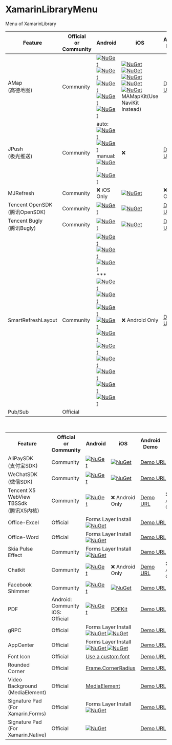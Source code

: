 # XamarinLibraryMenu
Menu of XamarinLibrary

Feature | Official <br>or<br> Community|Android | iOS | Android Demo | iOS Demo |Native Packages
---------|----------|---------|----------|----------|----------|----------
 AMap<br>(高德地图) |Community|[![NuGet](https://img.shields.io/nuget/vpre/XamarinLibrary.Xamarin.Android.Amap.Api.Navi3DMap.svg?label=Navi3DMap)](https://www.nuget.org/packages/XamarinLibrary.Xamarin.Android.Amap.Api.Navi3DMap/)<br> [![NuGet](https://img.shields.io/nuget/vpre/XamarinLibrary.Xamarin.Android.Amap.Api.3DMap.svg?label=3DMap)](https://www.nuget.org/packages/XamarinLibrary.Xamarin.Android.Amap.Api.3DMap/)<br>[![NuGet](https://img.shields.io/nuget/vpre/XamarinLibrary.Xamarin.Android.Amap.Api.Track.svg?label=Track)](https://www.nuget.org/packages/XamarinLibrary.Xamarin.Android.Amap.Api.Track/)<br>[![NuGet](https://img.shields.io/nuget/vpre/XamarinLibrary.Xamarin.Android.Amap.Api.Search.svg?label=Search)](https://www.nuget.org/packages/XamarinLibrary.Xamarin.Android.Amap.Api.Search/)<br>[![NuGet](https://img.shields.io/nuget/vpre/XamarinLibrary.Xamarin.Android.Amap.Api.Location.svg?label=Location)](https://www.nuget.org/packages/XamarinLibrary.Xamarin.Android.Amap.Api.Location)|[![NuGet](https://img.shields.io/nuget/vpre/XamarinLibrary.Xamarin.iOS.AMapFoundationKit.svg?label=AMapFoundationKit)](https://www.nuget.org/packages/XamarinLibrary.Xamarin.iOS.AMapFoundationKit/)<br>[![NuGet](https://img.shields.io/nuget/vpre/XamarinLibrary.Xamarin.iOS.AMapLocationKit.svg?label=AMapLocationKit)](https://www.nuget.org/packages/XamarinLibrary.Xamarin.iOS.AMapLocationKit/)<br>[![NuGet](https://img.shields.io/nuget/vpre/XamarinLibrary.Xamarin.iOS.AMapNaviKit.svg?label=AMapNaviKit)](https://www.nuget.org/packages/XamarinLibrary.Xamarin.iOS.AMapNaviKit/)<br>[![NuGet](https://img.shields.io/nuget/vpre/XamarinLibrary.Xamarin.iOS.AMapSearchKit.svg?label=AMapSearchKit)](https://www.nuget.org/packages/XamarinLibrary.Xamarin.iOS.AMapSearchKit/)<br>[![NuGet](https://img.shields.io/nuget/vpre/XamarinLibrary.Xamarin.iOS.AMapTrackKit.svg?label=AMapTrackKit)](https://www.nuget.org/packages/XamarinLibrary.Xamarin.iOS.AMapTrackKit/)<br>MAMapKit(Use NaviKit Instead)|[Demo URL](https://github.com/jingliancui/XamarinFormsAMapSDKSample/tree/master/Android)|[Demo URL](https://github.com/jingliancui/XamarinFormsAMapSDKSample/tree/master/iOS)|[iOS](https://lbs.amap.com/api/ios-sdk/download)<br>[Android](https://lbs.amap.com/api/android-sdk/download)|
 JPush<br>(极光推送) |Community| auto:<br>[![NuGet](https://img.shields.io/nuget/vpre/XamarinLibrary.Xamarin.Android.Jcore.svg?label=JCore)](https://www.nuget.org/packages/XamarinLibrary.Xamarin.Android.Jcore/)<br>[![NuGet](https://img.shields.io/nuget/vpre/XamarinLibrary.Xamarin.Android.Jpush.svg?label=JPush)](https://www.nuget.org/packages/XamarinLibrary.Xamarin.Android.Jpush/)<br>manual:<br>[![NuGet](https://img.shields.io/nuget/vpre/XamarinLibrary.Xamarin.Android.Manual.JCore.svg?label=JCore)](https://www.nuget.org/packages/XamarinLibrary.Xamarin.Android.Manual.JCore/)<br>[![NuGet](https://img.shields.io/nuget/vpre/XamarinLibrary.Xamarin.Android.Manual.JPush.svg?label=JPush)](https://www.nuget.org/packages/XamarinLibrary.Xamarin.Android.Manual.JPush/)| ❌ | [Demo URL](https://github.com/jingliancui/XamarinFormsJPushSample) |❌|[Android](https://docs.jiguang.cn/jpush/client/Android/android_guide/#jcenter)<br>[iOS](https://docs.jiguang.cn/jpush/client/iOS/ios_guide_new/#_4)|
 MJRefresh |Community| ❌ iOS Only |[![NuGet](https://img.shields.io/nuget/vpre/XamarinLibrary.Xamarin.iOS.MJRefresh.svg?label=MJRefresh)](https://www.nuget.org/packages/XamarinLibrary.Xamarin.iOS.MJRefresh/)|❌ iOS Only  |[Demo URL](https://github.com/jingliancui/XamarinFormsMJRefreshSample)|[URL](https://github.com/CoderMJLee/MJRefresh#How_to_use_MJRefresh)|
 Tencent OpenSDK<br>(腾讯OpenSDK)|Community|[![NuGet](https://img.shields.io/nuget/vpre/XamarinLibrary.Xamarin.Android.Tencent.OpenSDK.svg?label=OpenSDK)](https://www.nuget.org/packages/XamarinLibrary.Xamarin.Android.Tencent.OpenSDK/)|[![NuGet](https://img.shields.io/nuget/vpre/XamarinLibrary.Xamarin.iOS.Tencent.OpenAPI.svg?label=OpenAPI)](https://www.nuget.org/packages/XamarinLibrary.Xamarin.iOS.Tencent.OpenAPI/)|[Demo URL](https://github.com/jingliancui/XamarinFormsTencentOpenSDKSample)|[Demo URL](https://github.com/jingliancui/XamarinFormsTencentOpenSDKSample)|[URL](https://wiki.open.qq.com/wiki/mobile/SDK下载)|
 Tencent Bugly<br>(腾讯Bugly)|Community|[![NuGet](https://img.shields.io/nuget/vpre/XamarinLibrary.Xamarin.Android.Tencent.Bugly.svg?label=Bugly)](https://www.nuget.org/packages/XamarinLibrary.Xamarin.Android.Tencent.Bugly/)|[![NuGet](https://img.shields.io/nuget/vpre/XamarinLibrary.Xamarin.iOS.Tencent.Bugly.svg?label=Bugly)](https://www.nuget.org/packages/XamarinLibrary.Xamarin.iOS.Tencent.Bugly/)|[Demo URL](https://github.com/jingliancui/XamarinFormsTencentBuglySample)|[Demo URL](https://github.com/jingliancui/XamarinFormsTencentBuglySample)|[URL](https://bugly.qq.com/v2/downloads)|
 SmartRefreshLayout|Community|[![NuGet](https://img.shields.io/nuget/vpre/XamarinLibrary.Xamarin.Android.Smartrefresh.SmartRefreshLayout.svg?label=SmartRefreshLayout)](https://www.nuget.org/packages/XamarinLibrary.Xamarin.Android.Smartrefresh.SmartRefreshLayout/)<br>[![NuGet](https://img.shields.io/nuget/vpre/XamarinLibrary.Xamarin.Android.Smartrefresh.SmartRefreshHeader.svg?label=SmartRefreshHeader)](https://www.nuget.org/packages/XamarinLibrary.Xamarin.Android.Smartrefresh.SmartRefreshHeader/)<br>[![NuGet](https://img.shields.io/nuget/vpre/XamarinLibrary.Xamarin.Android.SmartRefresh.SmartRefreshHorizontal.svg?label=SmartRefreshHorizontal)](https://www.nuget.org/packages/XamarinLibrary.Xamarin.Android.SmartRefresh.SmartRefreshHorizontal/)<br>***<br>[![NuGet](https://img.shields.io/nuget/vpre/XamarinLibrary.Xamarin.Android.Smart.RefreshLayoutKernel.svg?label=RefreshLayoutKernel)](https://www.nuget.org/packages/XamarinLibrary.Xamarin.Android.Smart.RefreshLayoutKernel/2.0.0-alpha1)<br>[![NuGet](https://img.shields.io/nuget/vpre/XamarinLibrary.Xamarin.Android.Smart.RefreshHeaderTwoLevel.svg?label=RefreshHeaderTwoLevel)](https://www.nuget.org/packages/XamarinLibrary.Xamarin.Android.Smart.RefreshHeaderTwoLevel/2.0.0-alpha1)<br>[![NuGet](https://img.shields.io/nuget/vpre/XamarinLibrary.Xamarin.Android.Smart.RefreshHeaderRadar.svg?label=RefreshHeaderRadar)](https://www.nuget.org/packages/XamarinLibrary.Xamarin.Android.Smart.RefreshHeaderRadar/2.0.0-alpha1)<br>[![NuGet](https://img.shields.io/nuget/vpre/XamarinLibrary.Xamarin.Android.Smart.RefreshHeaderMaterial.svg?label=RefreshHeaderMaterial)](https://www.nuget.org/packages/XamarinLibrary.Xamarin.Android.Smart.RefreshHeaderMaterial/2.0.0-alpha1)<br>[![NuGet](https://img.shields.io/nuget/vpre/XamarinLibrary.Xamarin.Android.Smart.RefreshHeaderFalsify.svg?label=RefreshHeaderFalsify)](https://www.nuget.org/packages/XamarinLibrary.Xamarin.Android.Smart.RefreshHeaderFalsify/2.0.0-alpha1)<br>[![NuGet](https://img.shields.io/nuget/vpre/XamarinLibrary.Xamarin.Android.Smart.RefreshHeaderClassics.svg?label=RefreshHeaderClassics)](https://www.nuget.org/packages/XamarinLibrary.Xamarin.Android.Smart.RefreshHeaderClassics/2.0.0-alpha1)<br>[![NuGet](https://img.shields.io/nuget/vpre/XamarinLibrary.Xamarin.Android.Smart.RefreshFooterClassics.svg?label=RefreshFooterClassics)](https://www.nuget.org/packages/XamarinLibrary.Xamarin.Android.Smart.RefreshFooterClassics/2.0.0-alpha1)<br>[![NuGet](https://img.shields.io/nuget/vpre/XamarinLibrary.Xamarin.Android.Smart.RefreshFooterBall.svg?label=RefreshFooterBall)](https://www.nuget.org/packages/XamarinLibrary.Xamarin.Android.Smart.RefreshFooterBall/2.0.0-alpha1)<br>[![NuGet](https://img.shields.io/nuget/vpre/XamarinLibrary.Xamarin.Android.Smart.RefreshDrawablePath.svg?label=RefreshDrawablePath)](https://www.nuget.org/packages/XamarinLibrary.Xamarin.Android.Smart.RefreshDrawablePath/2.0.0-alpha1)<br>[![NuGet](https://img.shields.io/nuget/vpre/XamarinLibrary.Xamarin.Android.Smart.RefreshDrawablePaint.svg?label=RefreshDrawablePaint)](https://www.nuget.org/packages/XamarinLibrary.Xamarin.Android.Smart.RefreshDrawablePaint/2.0.0-alpha1)|❌ Android Only|[Demo URL](https://github.com/jingliancui/XamarinFormsSmartRefreshLayoutSample)|❌ Android Only|[URL](https://github.com/scwang90/SmartRefreshLayout#1在-buildgradle-中添加依赖)|
Pub/Sub|Official|||

<br>

<esacpe>

<table>
    <!--标题-->
    <tr>
      <th>Feature</th>
      <th>Official <br>or<br> Community</th>
      <th>Android </th>
      <th>iOS</th>
      <th>Android Demo</th>
      <th>iOS Demo</th>
      <th>Native Packages</th>
    </tr>
    <!--支付宝SDK AlipaySDK-->
    <tr>
        <td>AliPaySDK<br>(支付宝SDK)</td>
        <td>Community</td>
        <td>
            <a href="https://www.nuget.org/packages/XamarinLibrary.Xamarin.Android.AlipaySDK/">
                <img alt="NuGet" src="https://img.shields.io/nuget/vpre/XamarinLibrary.Xamarin.Android.AlipaySDK.svg?label=AliPaySDK"/>
            </a>
        </td>
        <td>
            <a href="https://www.nuget.org/packages/XamarinLibrary.Xamarin.iOS.AlipaySDK/">
                <img alt="NuGet" src="https://img.shields.io/nuget/vpre/XamarinLibrary.Xamarin.iOS.AlipaySDK.svg?label=AliPaySDK"/>
            </a>
        </td>
        <td colspan="2">
            <a href="https://github.com/jingliancui/XamarinFormsAlipaySDKSample">
                Demo URL
            </a>
        </td>     
        <td>
            <a href="https://opendocs.alipay.com/open/54/104509">
                URL
            </a>
        </td>
    </tr>
    <!--微信SDK-->
    <tr>
        <td>WeChatSDK<br>(微信SDK)</td>
        <td>Community</td>
        <td>
            <a href="https://www.nuget.org/packages/XamarinLibrary.Xamarin.Android.WechatSDK/">
                <img alt="NuGet" src="https://img.shields.io/nuget/vpre/XamarinLibrary.Xamarin.Android.WechatSDK.svg?label=WechatSDK"/>
            </a>
        </td>
        <td>
            <a href="https://www.nuget.org/packages/XamarinLibrary.Xamarin.iOS.WechatSDK/">
                <img alt="NuGet" src="https://img.shields.io/nuget/vpre/XamarinLibrary.Xamarin.iOS.WechatSDK.svg?label=WechatSDK"/>
            </a>
        </td>
        <td colspan="2">
            <a href="https://github.com/jingliancui/XamarinFormsWechatSDKSample">
                Demo URL
            </a>
        </td>     
        <td>
            <a href="https://bintray.com/wechat-sdk-team/maven/com.tencent.mm.opensdk%3Awechat-sdk-android-without-mta#">
                Android
            </a>
            <br>
            <a href="https://developers.weixin.qq.com/doc/oplatform/Downloads/iOS_Resource.html">
                iOS
            </a>
        </td>
    </tr>
    <!--X5 WebView TBSSdk-->
    <tr>
        <td> Tencent X5 WebView<br>TBSSdk<br>(腾讯X5内核)</td>
        <td>Community</td>
        <td>
            <a href="https://www.nuget.org/packages/XamarinLibrary.Xamarin.Android.Tencent.Tbs.Tbssdk.Sdk/">
                <img alt="NuGet" src="https://img.shields.io/nuget/vpre/XamarinLibrary.Xamarin.Android.Tencent.Tbs.Tbssdk.Sdk.svg?label=Chatkit"/>
            </a>
        </td>
        <td>
            ❌ Android Only
        </td>
        <td>
            <a href="https://github.com/jingliancui/XamarinFormsTencentX5Sample">
                Demo URL
            </a>
        </td> 
        <td>
            ❌ Android Only
        </td>    
        <td>
            <a href="https://x5.tencent.com/tbs/sdk.html">
                URL
            </a>
        </td>
    </tr>    
    <!--Office-Excel-->
    <tr>
        <td>Office-Excel</td>
        <td>Official</td>
        <td colspan="2">
            Forms Layer Install<br>
            <a href="https://www.nuget.org/packages/DocumentFormat.OpenXml/">
                <img alt="NuGet" src="https://img.shields.io/nuget/vpre/DocumentFormat.OpenXml.svg?label=DocumentFormat.OpenXml"/>
            </a>
        </td>
        <td colspan="2">
            <a href="https://github.com/jingliancui/XamarinFormsExcelSample">
                Demo URL
            </a>
        </td>     
        <td>
        </td>
    </tr>
    <!--Office-Word-->
    <tr>
        <td>Office-Word</td>
        <td>Official</td>
        <td colspan="2">
            Forms Layer Install<br>
            <a href="https://www.nuget.org/packages/DocumentFormat.OpenXml/">
                <img alt="NuGet" src="https://img.shields.io/nuget/vpre/DocumentFormat.OpenXml.svg?label=DocumentFormat.OpenXml"/>
            </a>
        </td>
        <td colspan="2">
            <a href="https://github.com/jingliancui/XamarinFormsWordSample">
                Demo URL
            </a>
        </td>     
        <td>
        </td>
    </tr>
    <!--Skia Pulse Effect-->
    <tr>
        <td>Skia Pulse Effect</td>
        <td>Community</td>
        <td colspan="2">
            Forms Layer Install<br>
            <a href="https://www.nuget.org/packages/XamarinLibrary.Xamarin.Forms.SkiaPulse/">
                <img alt="NuGet" src="https://img.shields.io/nuget/vpre/XamarinLibrary.Xamarin.Forms.SkiaPulse.svg?label=SkiaPulse"/>
            </a>
        </td>
        <td colspan="2">
            <a href="https://github.com/jingliancui/XamarinFormsSkiaPulseSample">
                Demo URL
            </a>
        </td>     
        <td>
        </td>
    </tr>
    <!--Chatkit-->
    <tr>
        <td>Chatkit</td>
        <td>Community</td>
        <td>
            <a href="https://www.nuget.org/packages/XamarinLibrary.Xamarin.Android.ChatKit/">
                <img alt="NuGet" src="https://img.shields.io/nuget/vpre/XamarinLibrary.Xamarin.Android.ChatKit.svg?label=Chatkit"/>
            </a>
        </td>
        <td>
            ❌ Android Only
        </td>
        <td>
            <a href="https://github.com/jingliancui/XamarinFormsChatKitSample">
                Demo URL
            </a>
        </td> 
        <td>
            ❌ Android Only
        </td>    
        <td>
            <a href="https://mvnrepository.com/artifact/com.github.stfalcon/chatkit/0.3.3">
                URL
            </a>
        </td>
    </tr>
    <!--Facebook Shimmer-->
    <tr>
        <td>Facebook Shimmer</td>
        <td>Community</td>
        <td>
            <a href="https://www.nuget.org/packages/XamarinLibrary.Xamarin.Android.Facebook.Shimmer/">
                <img alt="NuGet" src="https://img.shields.io/nuget/vpre/XamarinLibrary.Xamarin.Android.Facebook.Shimmer.svg?label=Shimmer"/>
            </a>
        </td>
        <td>
            <a href="https://www.nuget.org/packages/XamarinLibrary.Xamarin.iOS.Facebook.Shimmer/">
                <img alt="NuGet" src="https://img.shields.io/nuget/vpre/XamarinLibrary.Xamarin.iOS.Facebook.Shimmer.svg?label=Shimmer"/>
            </a>
        </td>
        <td colspan="2">
            <a href="https://github.com/jingliancui/XamarinFormsFacebookShimmerSample">
                Demo URL
            </a>
        </td> 
        <td>
            <a href="https://mvnrepository.com/artifact/com.facebook.shimmer/shimmer">
                Android
            </a>
            <br>
            <a href="https://cocoapods.org/pods/Shimmer">
                iOS
            </a>
        </td>
    </tr>
    <!--PDF-->
    <tr>
        <td>PDF</td>
        <td>
            Android:<br>Community
            iOS:<br>Official
        </td>
        <td>
            <a href="https://www.nuget.org/packages/XamarinLibrary.Xamarin.Android.Github.Barteksc.AndroidPdfViewer/">
                <img alt="NuGet" src="https://img.shields.io/nuget/vpre/XamarinLibrary.Xamarin.Android.Github.Barteksc.AndroidPdfViewer.svg?label=AndroidPdfViewer"/>
            </a>
        </td>
        <td>
            <a href="https://docs.microsoft.com/en-us/dotnet/api/pdfkit">
                PDFKit
            </a>
        </td>
        <td colspan="2">
            <a href="https://github.com/jingliancui/XamarinFormsPDFSample">
                Demo URL
            </a>
        </td> 
        <td>
            <a href="https://bintray.com/barteksc/maven/android-pdf-viewer#">
                Android
            </a>
            <br>
            <a href="https://developer.apple.com/documentation/pdfkit">
                iOS
            </a>
        </td>
    </tr>
    <!--gRPC-->
    <tr>
        <td>gRPC</td>
        <td>Official</td>
        <td colspan="2">
            Forms Layer Install<br>
            <a href="https://www.nuget.org/packages/Grpc.Core/">
                <img alt="NuGet" src="https://img.shields.io/nuget/vpre/Grpc.Core.svg?label=Grpc.Core"/>
            </a>            
            <a href="https://www.nuget.org/packages/Google.Protobuf/">
                <img alt="NuGet" src="https://img.shields.io/nuget/vpre/Google.Protobuf.svg?label=Google.Protobuf"/>
            </a>
        </td>
        <td colspan="2">
            <a href="https://github.com/jingliancui/XamarinFormsGRPCSample">
                Demo URL
            </a>
        </td>     
        <td>
        </td>
    </tr>
    <!--AppCenter-->
    <tr>
        <td>AppCenter</td>
        <td>Official</td>
        <td colspan="2">
            Forms Layer Install<br>
            <a href="https://www.nuget.org/packages/Microsoft.AppCenter.Analytics/">
                <img alt="NuGet" src="https://img.shields.io/nuget/vpre/Microsoft.AppCenter.Analytics.svg?label=Analytics"/>
            </a>            
            <a href="https://www.nuget.org/packages/Microsoft.AppCenter.Crashes/">
                <img alt="NuGet" src="https://img.shields.io/nuget/vpre/Microsoft.AppCenter.Crashes.svg?label=Crashes"/>
            </a>
        </td>
        <td colspan="2">
            <a href="https://github.com/jingliancui/XamarinFormsMicrosoftAppCenterSample">
                Demo URL
            </a>
        </td>     
        <td>
        </td>
    </tr>
    <!--Font Icon-->
    <tr>
        <td>Font Icon</td>
        <td>Official</td>
        <td colspan="2">
            <a href="https://docs.microsoft.com/en-us/xamarin/xamarin-forms/user-interface/text/fonts#use-a-custom-font">
                Use a custom font
            </a>
        </td>
        <td colspan="2">
            <a href="https://github.com/jingliancui/XamarinFormsFontAwesomeSample">
                Demo URL
            </a>
        </td>     
        <td>
        </td>
    </tr>
    <!--Rounded Corner-->
    <tr>
        <td>Rounded Corner</td>
        <td>Official</td>
        <td colspan="2">
            <a href="https://docs.microsoft.com/en-us/xamarin/xamarin-forms/user-interface/layouts/frame">
                Frame.CornerRadius
            </a>
        </td>
        <td colspan="2">
            <a href="https://github.com/jingliancui/XamarinFormsRoundedCornerSample">
                Demo URL
            </a>
        </td>     
        <td>
        </td>
    </tr>
    <!--Video Background-->
    <tr>
        <td>Video Background<br>(MediaElement)</td>
        <td>Official</td>
        <td colspan="2">
            <a href="https://docs.microsoft.com/en-us/xamarin/xamarin-forms/user-interface/mediaelement">
                MediaElement
            </a>
        </td>
        <td colspan="2">
            <a href="https://github.com/jingliancui/XamarinFormsVideoBackgroundrSample">
                Demo URL
            </a>
        </td>     
        <td>
        </td>
    </tr>
    <!--SignaturePad-->
    <tr>
        <td>
            Signature Pad<br>
            (For Xamarin.Forms)
        </td>
        <td>Official</td>
        <td colspan="2">
            Forms Layer Install<br>
            <a href="https://www.nuget.org/packages/Xamarin.Controls.SignaturePad.Forms/">
                <img alt="NuGet" src="https://img.shields.io/nuget/vpre/Xamarin.Controls.SignaturePad.Forms.svg?label=SignaturePad.Forms"/>
            </a>
        </td>
        <td colspan="2">
            <a href="https://github.com/jingliancui/XamarinFormsSignaturePadSample">
                Demo URL
            </a>
        </td>     
        <td>
        </td>
    </tr>
    <!--SignaturePad-->
    <tr>
        <td>
            Signature Pad<br>
            (For Xamarin.Native)
        </td>
        <td>Official</td>
        <td colspan="2">         
            <a href="https://www.nuget.org/packages/Xamarin.Controls.SignaturePad/">
                <img alt="NuGet" src="https://img.shields.io/nuget/vpre/Xamarin.Controls.SignaturePad.svg?label=SignaturePad"/>
            </a>
        </td>
        <td colspan="2">
            <a href="https://github.com/xamarin/SignaturePad/tree/master/samples">
                Demo URL
            </a>
        </td>     
        <td>
        </td>
    </tr>    
</table>

</esacpe>
